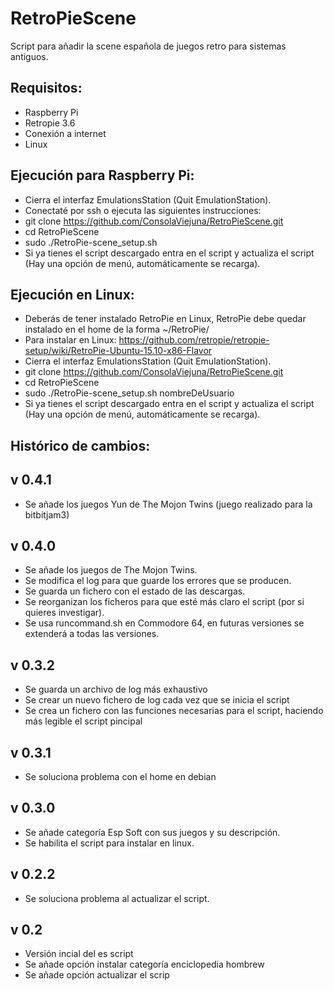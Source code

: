 # RetroPieScene
Script para añadir la scene española de juegos retro para sistemas antiguos.

Requisitos:
-----------
- Raspberry Pi
- Retropie 3.6
- Conexión a internet
- Linux

Ejecución para Raspberry Pi:
----------------------------
- Cierra el interfaz EmulationsStation (Quit EmulationStation).
- Conectaté por ssh o ejecuta las siguientes instrucciones:
- git clone https://github.com/ConsolaViejuna/RetroPieScene.git
- cd RetroPieScene
- sudo ./RetroPie-scene_setup.sh
- Si ya tienes el script descargado entra en el script y actualiza el script (Hay una opción de menú, automáticamente se recarga).

Ejecución en Linux:
-------------------
- Deberás de tener instalado RetroPie en Linux, RetroPie debe quedar instalado en el home de la forma ~/RetroPie/
- Para instalar en Linux: https://github.com/retropie/retropie-setup/wiki/RetroPie-Ubuntu-15.10-x86-Flavor
- Cierra el interfaz EmulationsStation (Quit EmulationStation).
- git clone https://github.com/ConsolaViejuna/RetroPieScene.git
- cd RetroPieScene
- sudo ./RetroPie-scene_setup.sh nombreDeUsuario
- Si ya tienes el script descargado entra en el script y actualiza el script (Hay una opción de menú, automáticamente se recarga).

Histórico de cambios:
---------------------

v 0.4.1
--------
 - Se añade los juegos Yun de The Mojon Twins (juego realizado para la bitbitjam3)
 
v 0.4.0
--------
 - Se añade los juegos de The Mojon Twins.
 - Se modifica el log para que guarde los errores que se producen.
 - Se guarda un fichero con el estado de las descargas.
 - Se reorganizan los ficheros para que esté más claro el script (por si quieres investigar).
 - Se usa runcommand.sh en Commodore 64, en futuras versiones se extenderá a todas las versiones.

v 0.3.2
--------
 - Se guarda un archivo de log más exhaustivo
 - Se crear un nuevo fichero de log cada vez que se inicia el script
 - Se crea un fichero con las funciones necesarias para el script, haciendo más legible el script pincipal

v 0.3.1
--------
 - Se soluciona problema con el home en debian

v 0.3.0
--------
 - Se añade categoría Esp Soft con sus juegos y su descripción.
 - Se habilita el script para instalar en linux.

v 0.2.2
--------
 - Se soluciona problema al actualizar el script.

v 0.2
------
 - Versión incial del es script
 - Se añade opción instalar categoría enciclopedia hombrew
 - Se añade opción actualizar el scrip
